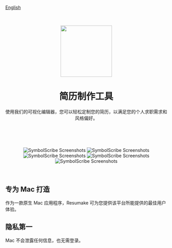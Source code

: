 [English](./README.md)

<div align="center">
	<br />
	<br />
	<img src="https://github.com/jaywcjlove/ResumeRevise/assets/1680273/d6e20801-ff86-4641-9702-1e27bd9e5fa5" width="160" height="160" />
	<h1>简历制作工具</h1>
	<p>
		使用我们的可视化编辑器，您可以轻松定制您的简历，以满足您的个人求职需求和风格偏好。
	</p>
	<br />
	<br />
</div>

<br />
<br />
<div align="center">
	<img alt="SymbolScribe Screenshots" src="https://github.com/jaywcjlove/ResumeRevise/assets/1680273/3e416117-d420-4ea3-94ca-73c3e50a1d50" />
	<img alt="SymbolScribe Screenshots" src="https://github.com/jaywcjlove/ResumeRevise/assets/1680273/4c0f2899-1d4b-4d84-9a75-be331864ab7d" />
	<img alt="SymbolScribe Screenshots" src="https://github.com/jaywcjlove/ResumeRevise/assets/1680273/27f61129-bda4-4286-8f2e-7f62a66e7c01" />
	<img alt="SymbolScribe Screenshots" src="https://github.com/jaywcjlove/ResumeRevise/assets/1680273/d918c032-c691-40ab-b7dd-327547e1f8e5" />
	<img alt="SymbolScribe Screenshots" src="https://github.com/jaywcjlove/ResumeRevise/assets/1680273/0b8e7b79-5f83-4e64-8c87-2965a5580dca" />
</div>
<br />
<br />

## 专为 Mac 打造

作为一款原生 Mac 应用程序，Resumake 可为您提供该平台所能提供的最佳用户体验。

## 隐私第一

Mac 不会泄露任何信息，也无需登录。